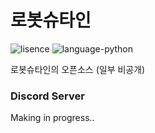 # 로봇슈타인
![lisence](https://img.shields.io/github/license/jaewoolee82/robotsutain)
![language-python](https://img.shields.io/github/languages/top/jaewoolee82/robotsutain)

로봇슈타인의 오픈소스 (일부 비공개)

### Discord Server
Making in progress..
